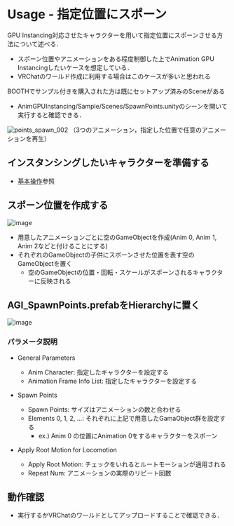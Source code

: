 # Usage - 指定位置にスポーン

GPU Instancing対応させたキャラクターを用いて指定位置にスポーンさせる方法について述べる．

- スポーン位置やアニメーションをある程度制御した上でAnimation GPU Instancingしたいケースを想定している．
- VRChatのワールド作成に利用する場合はこのケースが多いと思われる


BOOTHでサンプル付きを購入された方は既にセットアップ済みのSceneがある
- AnimGPUInstancing/Sample/Scenes/SpawnPoints.unityのシーンを開いて実行すると確認できる．

![points_spawn_002](https://user-images.githubusercontent.com/44863813/134020415-45f26eed-1f6b-4da8-b4f1-981646ec62b3.gif)
（3つのアニメーション，指定した位置で任意のアニメーションを再生）

## インスタンシングしたいキャラクターを準備する
- [基本操作](usage_basic.md)参照

## スポーン位置を作成する
![image](https://user-images.githubusercontent.com/44863813/134020675-afa708ab-fb7d-45d3-b311-5e2cc0b6624c.png)
- 用意したアニメーションごとに空のGameObjectを作成(Anim 0, Anim 1, Anim 2などと付けることにする)
- それぞれのGameObjectの子供にスポーンさせた位置を表す空のGameObjectを置く
  - 空のGameObjectの位置・回転・スケールがスポーンされるキャラクターに反映される

## AGI_SpawnPoints.prefabをHierarchyに置く
![image](https://user-images.githubusercontent.com/44863813/134021111-ca6a0f6c-27f6-4d44-89c0-05fa202b3f71.png)

### パラメータ説明

- General Parameters 
  - Anim Character: 指定したキャラクターを設定する
  - Animation Frame Info List: 指定したキャラクターを設定する

-  Spawn Points
   -  Spawn Points: サイズはアニメーションの数と合わせる
   -  Elements 0, 1, 2, ...: それぞれに上記で用意したGamaObject群を設定する
      -  ex.) Anim 0 の位置にAnimation 0をするキャラクターをスポーン

- Apply Root Motion for Locomotion 
  - Apply Root Motion: チェックをいれるとルートモーションが適用される
  - Repeat Num: アニメーションの実際のリピート回数


## 動作確認
- 実行するかVRChatのワールドとしてアップロードすることで確認できる．
